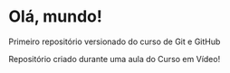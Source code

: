 # Olá, mundo!
 Primeiro repositório versionado do curso de Git e GitHub

 Repositório criado durante uma aula do Curso em Vídeo!
